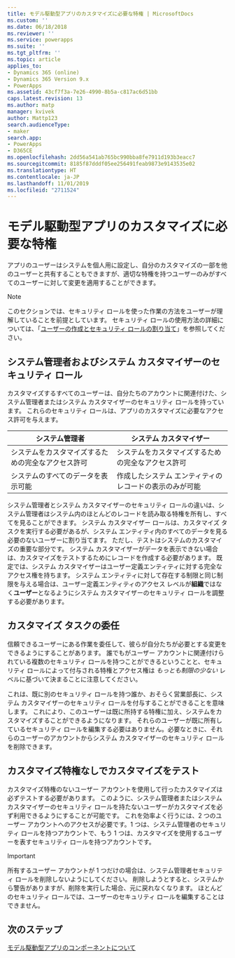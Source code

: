 ```yaml
---
title: モデル駆動型アプリのカスタマイズに必要な特権 | MicrosoftDocs
ms.custom: ''
ms.date: 06/18/2018
ms.reviewer: ''
ms.service: powerapps
ms.suite: ''
ms.tgt_pltfrm: ''
ms.topic: article
applies_to:
- Dynamics 365 (online)
- Dynamics 365 Version 9.x
- PowerApps
ms.assetid: 43cf7f3a-7e26-4990-8b5a-c817ac6d51bb
caps.latest.revision: 13
ms.author: matp
manager: kvivek
author: Mattp123
search.audienceType:
- maker
search.app:
- PowerApps
- D365CE
ms.openlocfilehash: 2dd56a541ab765bc990bba8fe7911d193b3eacc7
ms.sourcegitcommit: 8185f87dddf05ee256491feab9873e9143535e02
ms.translationtype: HT
ms.contentlocale: ja-JP
ms.lasthandoff: 11/01/2019
ms.locfileid: "2711524"
---
```

# <a name="privileges-required-for-model-driven-app-customization"></a>モデル駆動型アプリのカスタマイズに必要な特権

アプリのユーザーはシステムを個人用に設定し、自分のカスタマイズの一部を他のユーザーと共有することもできますが、適切な特権を持つユーザーのみがすべてのユーザーに対して変更を適用することができます。  
  
> [!NOTE]
>  このセクションでは、セキュリティ ロールを使った作業の方法をユーザーが理解していることを前提としています。 セキュリティ ロールの使用方法の詳細については、「[ユーザーの作成とセキュリティ ロールの割り当て](https://docs.microsoft.com/dynamics365/customer-engagement/admin/create-users-assign-online-security-roles)」を参照してください。  
  
<a name="BKMK_SysAdminAndSysCustomizer"></a>   
## <a name="system-administrator-and-system-customizer-security-roles"></a>システム管理者およびシステム カスタマイザーのセキュリティ ロール  
 カスタマイズするすべてのユーザーは、自分たちのアカウントに関連付けた、システム管理者またはシステム カスタマイザーのセキュリティ ロールを持っています。 これらのセキュリティ ロールは、アプリのカスタマイズに必要なアクセス許可を与えます。  
  
|システム管理者 |システム カスタマイザー |  
|--------------------------|-----------------------|  
|システムをカスタマイズするための完全なアクセス許可|システムをカスタマイズするための完全なアクセス許可|  
|システムのすべてのデータを表示可能|作成したシステム エンティティのレコードの表示のみが可能|  
  
 システム管理者とシステム カスタマイザーのセキュリティ ロールの違いは、システム管理者はシステム内のほとんどのレコードを読み取る特権を所有し、すべてを見ることができます。 システム カスタマイザー ロールは、カスタマイズ タスクを実行する必要があるが、システム エンティティ内のすべてのデータを見る必要のないユーザーに割り当てます。 ただし、テストはシステムのカスタマイズの重要な部分です。 システム カスタマイザーがデータを表示できない場合は、カスタマイズをテストするためにレコードを作成する必要があります。 既定では、システム カスタマイザーはユーザー定義エンティティに対する完全なアクセス権を持ちます。 システム エンティティに対して存在する制限と同じ制限を与える場合は、ユーザー定義エンティティのアクセス レベルが**組織**ではなく**ユーザー**となるようにシステム カスタマイザーのセキュリティ ロールを調整する必要があります。  
  
<a name="BKMK_DelegatingCustomizationTasks"></a>   
## <a name="delegate-customization-tasks"></a>カスタマイズ タスクの委任  
 信頼できるユーザーにある作業を委任して、彼らが自分たちが必要とする変更をできるようにすることがあります。 誰でもがユーザー アカウントに関連付けられている複数のセキュリティ ロールを持つことができるということと、セキュリティ ロールによって付与される特権とアクセス権は *もっとも制限の少ない* レベルに基づいて決まることに注意してください。  
  
 これは、既に別のセキュリティ ロールを持つ誰か、おそらく営業部長に、システム カスタマイザーのセキュリティ ロールを付与することができることを意味します。 これにより、このユーザーは既に所持する特権に加え、システムをカスタマイズすることができるようになります。 それらのユーザーが既に所有しているセキュリティ ロールを編集する必要はありません。必要なときに、それらのユーザーのアカウントからシステム カスタマイザーのセキュリティ ロールを削除できます。  
  
<a name="BKMK_UsingTwoUserAccounts"></a>   
## <a name="test-customizations-without-customization-privileges"></a>カスタマイズ特権なしでカスタマイズをテスト  
 カスタマイズ特権のないユーザー アカウントを使用して行ったカスタマイズは必ずテストする必要があります。 このように、システム管理者またはシステム カスタマイザーのセキュリティ ロールを持たないユーザーがカスタマイズを必ず利用できるようにすることが可能です。 これを効率よく行うには、2 つのユーザー アカウントへのアクセスが必要です。1 つは、システム管理者のセキュリティ ロールを持つアカウントで、もう 1 つは、カスタマイズを使用するユーザーを表すセキュリティ ロールを持つアカウントです。  
  
> [!IMPORTANT]
>  所有するユーザー アカウントが 1 つだけの場合は、システム管理者セキュリティ ロールを削除しないようにしてください。 削除しようとすると、システムから警告がありますが、削除を実行した場合、元に戻れなくなります。 ほとんどのセキュリティ ロールでは、ユーザーのセキュリティ ロールを編集することはできません。  
  
## <a name="next-steps"></a>次のステップ  
[モデル駆動型アプリのコンポーネントについて](model-driven-app-components.md)

